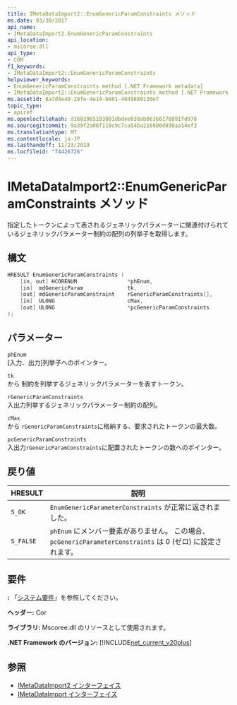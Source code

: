 ```yaml
---
title: IMetaDataImport2::EnumGenericParamConstraints メソッド
ms.date: 03/30/2017
api_name:
- IMetaDataImport2.EnumGenericParamConstraints
api_location:
- mscoree.dll
api_type:
- COM
f1_keywords:
- IMetaDataImport2::EnumGenericParamConstraints
helpviewer_keywords:
- EnumGenericParamConstraints method [.NET Framework metadata]
- IMetaDataImport2::EnumGenericParamConstraints method [.NET Framework metadata]
ms.assetid: 8a7d4e40-28fe-4e14-b801-4049880130e7
topic_type:
- apiref
ms.openlocfilehash: d1683965193801dbdee038ab06366178891fd978
ms.sourcegitcommit: 9a39f2a06f110c9c7ca54ba216900d038aa14ef3
ms.translationtype: MT
ms.contentlocale: ja-JP
ms.lasthandoff: 11/23/2019
ms.locfileid: "74426726"
---
```

# <a name="imetadataimport2enumgenericparamconstraints-method"></a>IMetaDataImport2::EnumGenericParamConstraints メソッド
指定したトークンによって表されるジェネリックパラメーターに関連付けられているジェネリックパラメーター制約の配列の列挙子を取得します。  
  
## <a name="syntax"></a>構文  
  
```cpp  
HRESULT EnumGenericParamConstraints (  
    [in, out] HCORENUM                *phEnum,  
    [in]  mdGenericParam              tk,  
    [out] mdGenericParamConstraint    rGenericParamConstraints[],  
    [in]  ULONG                       cMax,  
    [out] ULONG                       *pcGenericParamConstraints  
);  
```  
  
## <a name="parameters"></a>パラメーター  
 `phEnum`  
 [入力、出力]列挙子へのポインター。  
  
 `tk`  
 から  制約を列挙するジェネリックパラメーターを表すトークン。  
  
 `rGenericParamConstraints`  
 入出力列挙するジェネリックパラメーター制約の配列。  
  
 `cMax`  
 から  `rGenericParamConstraints`に格納する、要求されたトークンの最大数。  
  
 `pcGenericParamConstraints`  
 入出力`rGenericParamConstraints`に配置されたトークンの数へのポインター。  
  
## <a name="return-value"></a>戻り値  
  
|HRESULT|説明|  
|-------------|-----------------|  
|`S_OK`|`EnumGenericParameterConstraints` が正常に返されました。|  
|`S_FALSE`|`phEnum` にメンバー要素がありません。 この場合、`pcGenericParameterConstraints` は 0 (ゼロ) に設定されます。|  
  
## <a name="requirements"></a>要件  
 **:** 「[システム要件](../../../../docs/framework/get-started/system-requirements.md)」を参照してください。  
  
 **ヘッダー:** Cor  
  
 **ライブラリ:** Mscoree.dll のリソースとして使用されます。  
  
 **.NET Framework のバージョン:** [!INCLUDE[net_current_v20plus](../../../../includes/net-current-v20plus-md.md)]  
  
## <a name="see-also"></a>参照

- [IMetaDataImport2 インターフェイス](../../../../docs/framework/unmanaged-api/metadata/imetadataimport2-interface.md)
- [IMetaDataImport インターフェイス](../../../../docs/framework/unmanaged-api/metadata/imetadataimport-interface.md)
